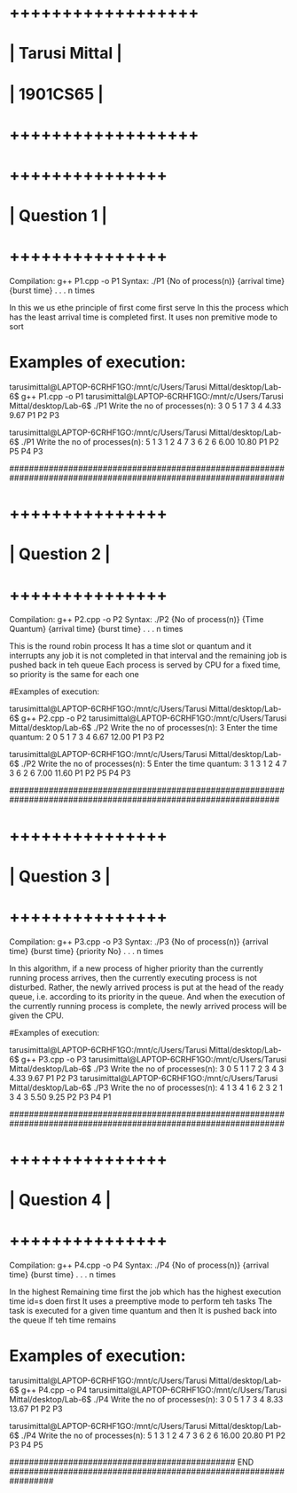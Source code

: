 # ++++++++++++++++++
# | Tarusi Mittal  |
# | 1901CS65       |
# ++++++++++++++++++

# +++++++++++++++
# | Question 1  |
# +++++++++++++++

Compilation: g++ P1.cpp -o P1
Syntax: ./P1
{No of process(n)}
{arrival time} {burst time}
.
.
.
n times

In this we us ethe principle of first come first serve
In this the process which has the least arrival time is completed first.
It uses non premitive mode to sort

# Examples of execution:

tarusimittal@LAPTOP-6CRHF1GO:/mnt/c/Users/Tarusi Mittal/desktop/Lab-6$ g++ P1.cpp -o P1
tarusimittal@LAPTOP-6CRHF1GO:/mnt/c/Users/Tarusi Mittal/desktop/Lab-6$ ./P1
Write the no of processes(n): 3
0 5
1 7
3 4
4.33 9.67
P1 P2 P3

tarusimittal@LAPTOP-6CRHF1GO:/mnt/c/Users/Tarusi Mittal/desktop/Lab-6$ ./P1
Write the no of processes(n): 5
1 3
1 2
4 7
3 6
2 6
6.00 10.80
P1 P2 P5 P4 P3

################################################################################################################

# +++++++++++++++
# | Question 2  |
# +++++++++++++++

Compilation: g++ P2.cpp -o P2
Syntax: ./P2
{No of process(n)}
{Time Quantum}
{arrival time} {burst time}
.
.
.
n times

This is the round robin process
It has a time slot or quantum and
it interrupts any job it is not completed in that interval
and the remaining job is pushed back in teh queue
Each process is served by CPU for a fixed time, so priority is the same for each one

#Examples of execution:

tarusimittal@LAPTOP-6CRHF1GO:/mnt/c/Users/Tarusi Mittal/desktop/Lab-6$ g++ P2.cpp -o P2
tarusimittal@LAPTOP-6CRHF1GO:/mnt/c/Users/Tarusi Mittal/desktop/Lab-6$ ./P2
Write the no of processes(n): 3
Enter the time quantum: 2
0 5
1 7
3 4
6.67 12.00
P1 P3 P2

tarusimittal@LAPTOP-6CRHF1GO:/mnt/c/Users/Tarusi Mittal/desktop/Lab-6$ ./P2
Write the no of processes(n): 5
Enter the time quantum: 3
1 3
1 2
4 7
3 6
2 6
7.00 11.60
P1 P2 P5 P4 P3

###############################################################################################################

# +++++++++++++++
# | Question 3  |
# +++++++++++++++

Compilation: g++ P3.cpp -o P3
Syntax: ./P3
{No of process(n)}
{arrival time} {burst time} {priority No}
.
.
.
n times


In this algorithm, if a new process of higher priority than the
currently running process arrives,
then the currently executing process is not disturbed.
Rather, the newly arrived process is put at the head of the ready queue,
i.e. according to its priority in the queue.
And when the execution of the currently running process is complete,
 the newly arrived process will be given the CPU.

#Examples of execution:

tarusimittal@LAPTOP-6CRHF1GO:/mnt/c/Users/Tarusi Mittal/desktop/Lab-6$ g++ P3.cpp -o P3
tarusimittal@LAPTOP-6CRHF1GO:/mnt/c/Users/Tarusi Mittal/desktop/Lab-6$ ./P3
Write the no of processes(n): 3
0 5 1
1 7 2
3 4 3
4.33 9.67
P1 P2 P3
tarusimittal@LAPTOP-6CRHF1GO:/mnt/c/Users/Tarusi Mittal/desktop/Lab-6$ ./P3
Write the no of processes(n): 4
1 3 4
1 6 2
3 2 1
3 4 3
5.50 9.25
P2 P3 P4 P1


################################################################################################################

# +++++++++++++++
# | Question 4  |
# +++++++++++++++

Compilation: g++ P4.cpp -o P4
Syntax: ./P4
{No of process(n)}
{arrival time} {burst time}
.
.
.
n times


In the highest Remaining time first
the job which has the highest execution time id=s doen first
It uses a preemptive mode to perform teh tasks
The task is executed for a given time quantum and then
It is pushed back into the queue If teh time remains

# Examples of execution:

tarusimittal@LAPTOP-6CRHF1GO:/mnt/c/Users/Tarusi Mittal/desktop/Lab-6$ g++ P4.cpp -o P4
tarusimittal@LAPTOP-6CRHF1GO:/mnt/c/Users/Tarusi Mittal/desktop/Lab-6$ ./P4
Write the no of processes(n): 3
0 5
1 7
3 4
8.33 13.67
P1 P2 P3

tarusimittal@LAPTOP-6CRHF1GO:/mnt/c/Users/Tarusi Mittal/desktop/Lab-6$ ./P4
Write the no of processes(n): 5
1 3
1 2
4 7
3 6
2 6
16.00 20.80
P1 P2 P3 P4 P5


############################################## END #################################################################
